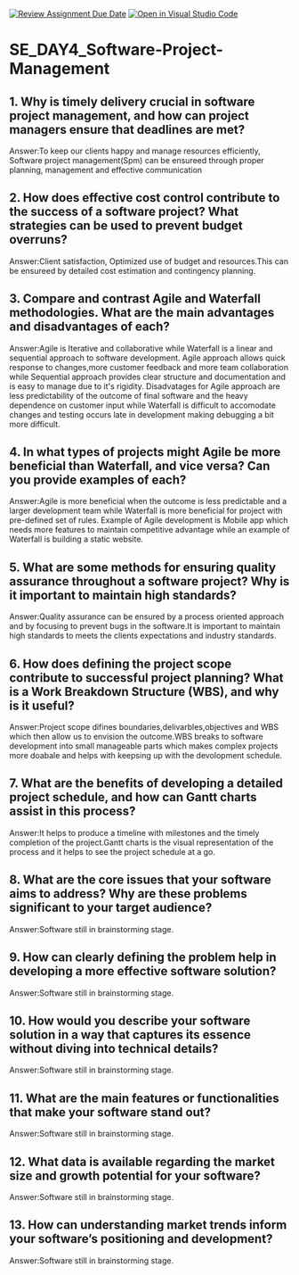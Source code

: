 [![Review Assignment Due Date](https://classroom.github.com/assets/deadline-readme-button-22041afd0340ce965d47ae6ef1cefeee28c7c493a6346c4f15d667ab976d596c.svg)](https://classroom.github.com/a/9pw6JKcu)
[![Open in Visual Studio Code](https://classroom.github.com/assets/open-in-vscode-2e0aaae1b6195c2367325f4f02e2d04e9abb55f0b24a779b69b11b9e10269abc.svg)](https://classroom.github.com/online_ide?assignment_repo_id=16281803&assignment_repo_type=AssignmentRepo)
# SE_DAY4_Software-Project-Management
## 1. Why is timely delivery crucial in software project management, and how can project managers ensure that deadlines are met?
Answer:To keep our clients happy and manage resources efficiently, Software project management(Spm) can be ensureed through proper planning, management and effective communication

## 2. How does effective cost control contribute to the success of a software project? What strategies can be used to prevent budget overruns?
Answer:Client satisfaction, Optimized use of budget and resources.This can be ensureed by detailed cost estimation and contingency planning.

## 3. Compare and contrast Agile and Waterfall methodologies. What are the main advantages and disadvantages of each?
Answer:Agile is Iterative and collaborative while Waterfall is a linear and sequential approach to software development.
Agile approach allows quick response to changes,more customer feedback and more team collaboration while Sequential approach provides clear structure and documentation and is easy to manage due to it's rigidity.
Disadvatages for Agile approach are less predictability of the outcome of final software and the heavy dependence on customer input while Waterfall is difficult to accomodate changes and testing occurs late in development making debugging a bit more difficult.

## 4. In what types of projects might Agile be more beneficial than Waterfall, and vice versa? Can you provide examples of each?
Answer:Agile is more beneficial when the outcome is less predictable and a larger development team while Waterfall is more beneficial for project with pre-defined set of rules.
Example of Agile development is Mobile app which needs more features to maintain competitive advantage while an example of Waterfall is building a static website.

## 5. What are some methods for ensuring quality assurance throughout a software project? Why is it important to maintain high standards?
Answer:Quality assurance can be ensured by a process oriented approach and by focusing to prevent bugs in the software.It is important to maintain high standards to meets the clients expectations and industry standards.

## 6. How does defining the project scope contribute to successful project planning? What is a Work Breakdown Structure (WBS), and why is it useful?
Answer:Project scope difines boundaries,delivarbles,objectives and WBS which then allow us to envision the outcome.WBS breaks to software development into small manageable parts which makes complex projects more doabale and helps with keepsing up with the devolopment schedule.

## 7. What are the benefits of developing a detailed project schedule, and how can Gantt charts assist in this process?
Answer:It helps to produce a timeline with milestones and the timely completion of the project.Gantt charts is the visual representation of the process and it helps to see the project schedule at a go.

## 8. What are the core issues that your software aims to address? Why are these problems significant to your target audience?
Answer:Software still in brainstorming stage.

## 9. How can clearly defining the problem help in developing a more effective software solution?
Answer:Software still in brainstorming stage.

## 10. How would you describe your software solution in a way that captures its essence without diving into technical details?
Answer:Software still in brainstorming stage.

## 11. What are the main features or functionalities that make your software stand out?
Answer:Software still in brainstorming stage.

## 12. What data is available regarding the market size and growth potential for your software?
Answer:Software still in brainstorming stage.

## 13. How can understanding market trends inform your software’s positioning and development?
Answer:Software still in brainstorming stage.
